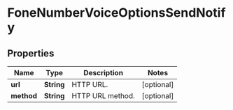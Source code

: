 
# FoneNumberVoiceOptionsSendNotify

## Properties
Name | Type | Description | Notes
------------ | ------------- | ------------- | -------------
**url** | **String** | HTTP URL. |  [optional]
**method** | **String** | HTTP URL method. |  [optional]




